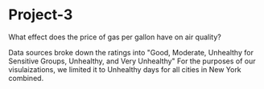 # Project-3

What effect does the price of gas per gallon have on air quality?

Data sources broke down the ratings into "Good, Moderate, Unhealthy for Sensitive Groups, Unhealthy, and Very Unhealthy"
For the purposes of our visulaizations, we limited it to Unhealthy days for all cities in New York combined.

